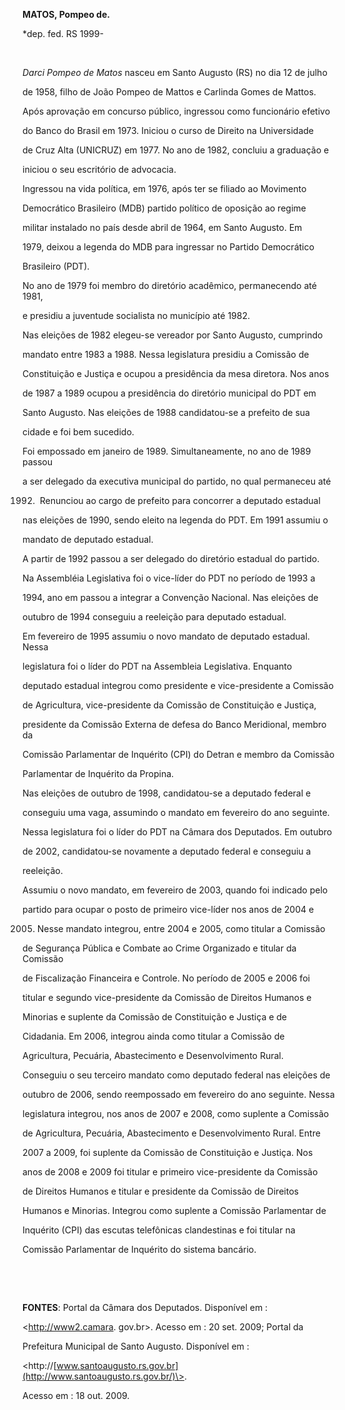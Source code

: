 **MATOS, Pompeo de.**



\*dep. fed. RS 1999-



 



*Darci Pompeo de Matos* nasceu em Santo Augusto (RS) no dia 12 de julho

de 1958, filho de João Pompeo de Mattos e Carlinda Gomes de Mattos.



Após aprovação em concurso público, ingressou como funcionário efetivo

do Banco do Brasil em 1973. Iniciou o curso de Direito na Universidade

de Cruz Alta (UNICRUZ) em 1977. No ano de 1982, concluiu a graduação e

iniciou o seu escritório de advocacia.



Ingressou na vida política, em 1976, após ter se filiado ao Movimento

Democrático Brasileiro (MDB) partido político de oposição ao regime

militar instalado no país desde abril de 1964, em Santo Augusto. Em

1979, deixou a legenda do MDB para ingressar no Partido Democrático

Brasileiro (PDT).



No ano de 1979 foi membro do diretório acadêmico, permanecendo até 1981,

e presidiu a juventude socialista no município até 1982.



Nas eleições de 1982 elegeu-se vereador por Santo Augusto, cumprindo

mandato entre 1983 a 1988. Nessa legislatura presidiu a Comissão de

Constituição e Justiça e ocupou a presidência da mesa diretora. Nos anos

de 1987 a 1989 ocupou a presidência do diretório municipal do PDT em

Santo Augusto. Nas eleições de 1988 candidatou-se a prefeito de sua

cidade e foi bem sucedido.



Foi empossado em janeiro de 1989. Simultaneamente, no ano de 1989 passou

a ser delegado da executiva municipal do partido, no qual permaneceu até

1992.  Renunciou ao cargo de prefeito para concorrer a deputado estadual

nas eleições de 1990, sendo eleito na legenda do PDT. Em 1991 assumiu o

mandato de deputado estadual.



A partir de 1992 passou a ser delegado do diretório estadual do partido.

Na Assembléia Legislativa foi o vice-líder do PDT no período de 1993 a

1994, ano em passou a integrar a Convenção Nacional. Nas eleições de

outubro de 1994 conseguiu a reeleição para deputado estadual.



Em fevereiro de 1995 assumiu o novo mandato de deputado estadual. Nessa

legislatura foi o líder do PDT na Assembleia Legislativa. Enquanto

deputado estadual integrou como presidente e vice-presidente a Comissão

de Agricultura, vice-presidente da Comissão de Constituição e Justiça,

presidente da Comissão Externa de defesa do Banco Meridional, membro da

Comissão Parlamentar de Inquérito (CPI) do Detran e membro da Comissão

Parlamentar de Inquérito da Propina.



Nas eleições de outubro de 1998, candidatou-se a deputado federal e

conseguiu uma vaga, assumindo o mandato em fevereiro do ano seguinte.

Nessa legislatura foi o líder do PDT na Câmara dos Deputados. Em outubro

de 2002, candidatou-se novamente a deputado federal e conseguiu a

reeleição.



Assumiu o novo mandato, em fevereiro de 2003, quando foi indicado pelo

partido para ocupar o posto de primeiro vice-líder nos anos de 2004 e

2005. Nesse mandato integrou, entre 2004 e 2005, como titular a Comissão

de Segurança Pública e Combate ao Crime Organizado e titular da Comissão

de Fiscalização Financeira e Controle. No período de 2005 e 2006 foi

titular e segundo vice-presidente da Comissão de Direitos Humanos e

Minorias e suplente da Comissão de Constituição e Justiça e de

Cidadania. Em 2006, integrou ainda como titular a Comissão de

Agricultura, Pecuária, Abastecimento e Desenvolvimento Rural.



Conseguiu o seu terceiro mandato como deputado federal nas eleições de

outubro de 2006, sendo reempossado em fevereiro do ano seguinte. Nessa

legislatura integrou, nos anos de 2007 e 2008, como suplente a Comissão

de Agricultura, Pecuária, Abastecimento e Desenvolvimento Rural. Entre

2007 a 2009, foi suplente da Comissão de Constituição e Justiça. Nos

anos de 2008 e 2009 foi titular e primeiro vice-presidente da Comissão

de Direitos Humanos e titular e presidente da Comissão de Direitos

Humanos e Minorias. Integrou como suplente a Comissão Parlamentar de

Inquérito (CPI) das escutas telefônicas clandestinas e foi titular na

Comissão Parlamentar de Inquérito do sistema bancário.



 



 



**FONTES**: Portal da Câmara dos Deputados. Disponível em :

\<http://www2.camara. gov.br\>. Acesso em : 20 set. 2009; Portal da

Prefeitura Municipal de Santo Augusto. Disponível em :

\<http://[www.santoaugusto.rs.gov.br](http://www.santoaugusto.rs.gov.br/)\>.

Acesso em : 18 out. 2009.



 



 



 



 



 



 

